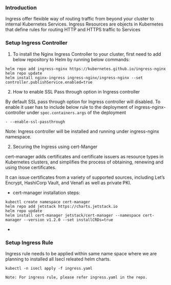 

### Introduction ###

Ingress offer flexible way of routing traffic from beyond your cluster to internal Kubernetes Services.
Ingress Resources are objects in Kubernetes that define rules for routing HTTP and HTTPS traffic to Services

### Setup Ingress Controller ###
1. To install the Nginx Ingress Controller to your cluster, first need to add below repository to Helm by running below commands:

```
helm repo add ingress-nginx https://kubernetes.github.io/ingress-nginx
helm repo update
helm install nginx-ingress ingress-nginx/ingress-nginx --set controller.publishService.enabled=true
```

2. How to enable SSL Pass through option in Ingress controller

By default SSL pass through option for Ingress controller will disabled.
To enable it user has to include below rule to the deployment of ingress-nginx-controller under `spec.containers.args` of the deployment

```
- --enable-ssl-passthrough
```
Note: Ingress controller will be installed and running under ingress-nginx namespace.


2.	Securing the Ingress using cert-Manger

cert-manager adds certificates and certificate issuers as resource types in Kubernetes clusters, and simplifies the process of obtaining, renewing and using those certificates.

It can issue certificates from a variety of supported sources, including Let’s Encrypt, HashiCorp Vault, and Venafi as well as private PKI.

-   cert-manager installation steps:

```
kubectl create namespace cert-manager
helm repo add jetstack https://charts.jetstack.io
helm repo update
helm install cert-manager jetstack/cert-manager --namespace cert-manager --version v1.2.0 --set installCRDs=true
```

- 

### Setup Ingress Rule ###
Ingress rule needs to be applied within same name space where we are planning to installed all Isecl releated helm charts.

```
kubectl -n isecl apply -f ingress.yaml
```

```
Note: For ingress rule, please refer ingress.yaml in the repo.
```